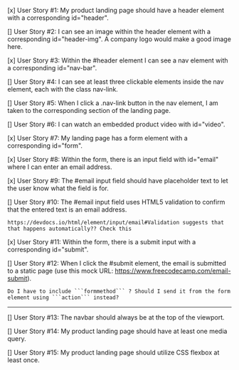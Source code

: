 [x] User Story #1: My product landing page should have a header element with a corresponding id="header".

[\] User Story #2: I can see an image within the header element with a corresponding id="header-img". A company logo would make a good image here.

[x] User Story #3: Within the #header element I can see a nav element with a corresponding id="nav-bar".

[\] User Story #4: I can see at least three clickable elements inside the nav element, each with the class nav-link.

[] User Story #5: When I click a .nav-link button in the nav element, I am taken to the corresponding section of the landing page.

[\] User Story #6: I can watch an embedded product video with id="video".

[x] User Story #7: My landing page has a form element with a corresponding id="form".

[x] User Story #8: Within the form, there is an input field with id="email" where I can enter an email address.

[x] User Story #9: The #email input field should have placeholder text to let the user know what the field is for.

[\] User Story #10: The #email input field uses HTML5 validation to confirm that the entered text is an email address.

    https://devdocs.io/html/element/input/email#Validation suggests that that happens automatically?? Check this

[x] User Story #11: Within the form, there is a submit input with a corresponding id="submit".

[\] User Story #12: When I click the #submit element, the email is submitted to a static page (use this mock URL: https://www.freecodecamp.com/email-submit).

    Do I have to include ```formmethod``` ? Should I send it from the form element using ```action``` instead?

---

[] User Story #13: The navbar should always be at the top of the viewport.

[] User Story #14: My product landing page should have at least one media query.

[] User Story #15: My product landing page should utilize CSS flexbox at least once.
